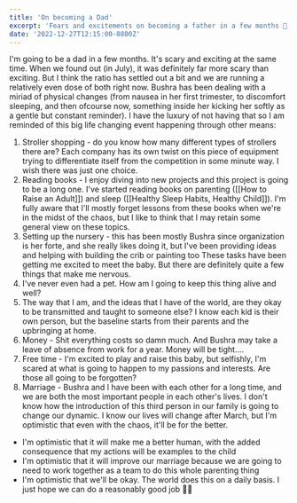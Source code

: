 ```yaml
---
title: 'On becoming a Dad'
excerpt: 'Fears and excitements on becoming a father in a few months 😬'
date: '2022-12-27T12:15:00-0800Z'
---
```


I'm going to be a dad in a few months. It's scary and exciting at the same time. When we found out (in July), it was definitely far more scary than exciting. But I think the ratio has settled out a bit and we are running a relatively even dose of both right now.
Bushra has been dealing with a miriad of physical changes (from nausea in her first trimester, to discomfort sleeping, and then ofcourse now, something inside her kicking her softly as a gentle but constant reminder). I have the luxury of not having that so I am reminded of this big life changing event happening through other means:
1. Stroller shopping - do you know how many different types of strollers there are? Each company has its own twist on this piece of equipment trying to differentiate itself from the competition in some minute way. I wish there was just one choice. 
2. Reading books - I enjoy diving into new projects and this project is going to be a long one. I've started reading books on parenting ([[How to Raise an Adult]]) and sleep ([[Healthy Sleep Habits, Healthy Child]]). I'm fully aware that I'll mostly forget lessons from these books when we're in the midst of the chaos, but I like to think that I may retain some general view on these topics.
3. Setting up the nursery - this has been mostly Bushra since organization is her forte, and she really likes doing it, but I've been providing ideas and helping with building the crib or painting too
These tasks have been getting me excited to meet the baby. But there are definitely quite a few things that make me nervous.
1. I've never even had a pet. How am I going to keep this thing alive and well? 
2. The way that I am, and the ideas that I have of the world, are they okay to be transmitted and taught to someone else? I know each kid is their own person, but the baseline starts from their parents and the upbringing at home.
3. Money - Shit everything costs so damn much. And Bushra may take a leave of absence from work for a year. Money will be tight....
4. Free time - I'm excited to play and raise this baby, but selfishly, I'm scared at what is going to happen to my passions and interests. Are those all going to be forgotten?
5. Marriage - Bushra and I have been with each other for a long time, and we are both the most important people in each other's lives. I don't know how the introduction of this third person in our family is going to change our dynamic.
I know our lives will change after March, but I'm optimistic that even with the chaos, it'll be for the better.
* I'm optimistic that it will make me a better human, with the added consequence that my actions will be examples to the child
* I'm optimistic that it will improve our marriage because we are going to need to work together as a team to do this whole parenting thing
* I'm optimistic that we'll be okay. The world does this on a daily basis. I just hope we can do a reasonably good job 🤞🏼